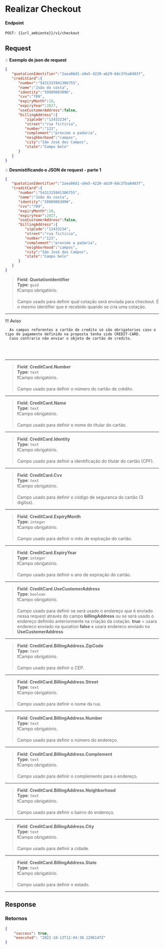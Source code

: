 # Realizar Checkout

#### Endpoint
```
POST: {{url_ambiente}}/v1/checkout
```

Request
-------

💡 **Exemplo de json de request**

```json
{
   "quotationIdentifier":"2aea86d1-a9e5-4220-ab29-68c3fba8483f",
   "creditCard":{
      "number":"5431315941306755",
      "name":"João da costa",
      "identity":"59989083096",
      "cvv":"789",
      "expiryMonth":10,
      "expiryYear":2027,
      "useCustomerAddress":false,
      "billingAddress":{
         "zipCode":"12433234",
         "street":"rua ficticia",
         "number":"123",
         "complement":"proximo a padaria",
         "neighborhood":"campos",
         "city":"São José dos Campos",
         "state":"Campo belo"
      }
   }
}
```


💡 **Desmistificando o JSON de request - parte 1**



```json
{
   "quotationIdentifier":"2aea86d1-a9e5-4220-ab29-68c3fba8483f",
   "creditCard":{
      "number":"5431315941306755",
      "name":"João da costa",
      "identity":"59989083096",
      "cvv":"789",
      "expiryMonth":10,
      "expiryYear":2027,
      "useCustomerAddress":false,
      "billingAddress":{
         "zipCode":"12433234",
         "street":"rua ficticia",
         "number":"123",
         "complement":"proximo a padaria",
         "neighborhood":"campos",
         "city":"São José dos Campos",
         "state":"Campo belo"
      }
   }
}
```




> **Field**: **QuotationIdentifier** <br>
> **Type**: ```guid``` <br>
> <text class="aviso">❗Campo obrigatório.</text>
> 
> Campo usado para definir qual cotação será enviada para checkout. É o mesmo identifier que é recebido quando se cria uma cotação.

------------------------------------------------------------------------------


!!! Aviso

      As campos referentes a cartão de credito só são obrigatorios caso o tipo de pagamento definido na proposta tenha sido CREDIT-CARD.
      Caso contrario não enviar o objeto de cartão de credito.

<br>
<br>

---------------------------------------------------------------------------------


> **Field**: **CreditCard.Number** <br>
> **Type**: ```text``` <br>
> <text class="aviso">❗Campo obrigatório.</text>
> 
> Campo usado para definir o número do cartão de crédito.


------------------------------------------------------------------------------


> **Field**: **CreditCard.Name** <br>
> **Type**: ```text```<br>
> <text class="aviso">❗Campo obrigatório.</text>
> 
> Campo usado para definir o nome do titular do cartão.


------------------------------------------------------------------------------



> **Field**: **CreditCard.Identity** <br>
> **Type**: ```text``` <br>
> <text class="aviso">❗Campo obrigatório.</text>
> 
> Campo usado para definir a identificação do titular do cartão (CPF).


------------------------------------------------------------------------------



> **Field**: **CreditCard.Cvv** <br>
> **Type**: ```text``` <br>
> <text class="aviso">❗Campo obrigatório.</text>
> 
> Campo usado para definir o código de seguranca do cartão (3 digitos).


------------------------------------------------------------------------------




> **Field**: **CreditCard.ExpiryMonth** <br>
> **Type**: ```integer``` <br>
> <text class="aviso">❗Campo obrigatório.</text>
> 
> Campo usado para definir o mês de expiração do cartão.




------------------------------------------------------------------------------


> **Field**: **CreditCard.ExpiryYear** <br>
> **Type**: ```integer``` <br>
> <text class="aviso">❗Campo obrigatório.</text>
> 
> Campo usado para definir o ano de expiração do cartão.



------------------------------------------------------------------------------



> **Field**: **CreditCard.UseCustomerAddress** <br>
> **Type**: ```boolean``` <br>
> <text class="aviso">❗Campo obrigatório.</text>
> 
> Campo usado para definir se será usado o endereço que é enviado nessa request através do campo **billingAddress** ou se será usado o endereço definido anteriormente na criação da cotação.
**true** = usara endereco enviado na quoation
**false =** usara endereco enviado no **UseCustomerAddress**


------------------------------------------------------------------------------




> **Field**: **CreditCard.BillingAddress.ZipCode** <br>
> **Type**: ```text``` <br>
> <text class="aviso">❗Campo obrigatório.</text>
> 
> Campo usado para definir o CEP.


------------------------------------------------------------------------------



> **Field**: **CreditCard.BillingAddress.Street** <br>
> **Type**: ```text``` <br>
> <text class="aviso">❗Campo obrigatório.</text>
> 
> Campo usado para definir o nome da rua.



------------------------------------------------------------------------------


> **Field**: **CreditCard.BillingAddress.Number** <br>
> **Type**: ```text``` <br>
> <text class="aviso">❗Campo obrigatório.</text>
> 
> Campo usado para definir o número do endereço.



------------------------------------------------------------------------------



> **Field**: **CreditCard.BillingAddress.Complement** <br>
> **Type**: ```text``` <br>
> <text class="aviso">❗Campo obrigatório.</text>
> 
> Campo usado para definir o complemento para o endereço.



------------------------------------------------------------------------------



> **Field**: **CreditCard.BillingAddress.Neighborhood** <br>
> **Type**: ```text``` <br>
> <text class="aviso">❗Campo obrigatório.</text>
> 
> Campo usado para definir o bairro do endereço.


------------------------------------------------------------------------------



> **Field**: **CreditCard.BillingAddress.City** <br>
> **Type**: ```text```<br>
> <text class="aviso">❗Campo obrigatório.</text>
>  
> Campo usado para definir a cidade.



------------------------------------------------------------------------------


> **Field**: **CreditCard.BillingAddress.State** <br>
> **Type**: ```text``` <br>
> <text class="aviso">❗Campo obrigatório.</text>
> 
> Campo usado para definir o estado.



------------------------------------------------------------------------------




Response
--------


### Retornos

```json
{
    "success": true,
    "executed": "2022-10-13T12:44:38.1296147Z"
}
```